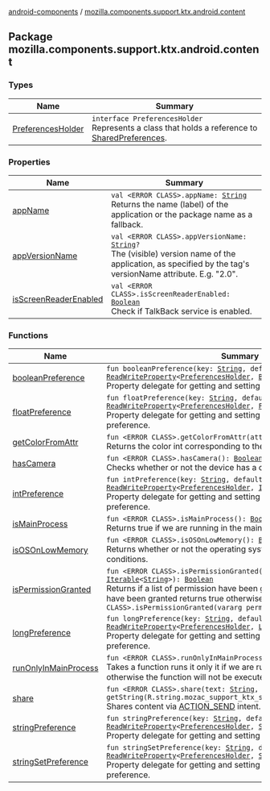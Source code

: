 [android-components](../index.md) / [mozilla.components.support.ktx.android.content](./index.md)

## Package mozilla.components.support.ktx.android.content

### Types

| Name | Summary |
|---|---|
| [PreferencesHolder](-preferences-holder/index.md) | `interface PreferencesHolder`<br>Represents a class that holds a reference to [SharedPreferences](#). |

### Properties

| Name | Summary |
|---|---|
| [appName](app-name.md) | `val <ERROR CLASS>.appName: `[`String`](https://kotlinlang.org/api/latest/jvm/stdlib/kotlin/-string/index.html)<br>Returns the name (label) of the application or the package name as a fallback. |
| [appVersionName](app-version-name.md) | `val <ERROR CLASS>.appVersionName: `[`String`](https://kotlinlang.org/api/latest/jvm/stdlib/kotlin/-string/index.html)`?`<br>The (visible) version name of the application, as specified by the  tag's versionName attribute. E.g. "2.0". |
| [isScreenReaderEnabled](is-screen-reader-enabled.md) | `val <ERROR CLASS>.isScreenReaderEnabled: `[`Boolean`](https://kotlinlang.org/api/latest/jvm/stdlib/kotlin/-boolean/index.html)<br>Check if TalkBack service is enabled. |

### Functions

| Name | Summary |
|---|---|
| [booleanPreference](boolean-preference.md) | `fun booleanPreference(key: `[`String`](https://kotlinlang.org/api/latest/jvm/stdlib/kotlin/-string/index.html)`, default: `[`Boolean`](https://kotlinlang.org/api/latest/jvm/stdlib/kotlin/-boolean/index.html)`): `[`ReadWriteProperty`](https://kotlinlang.org/api/latest/jvm/stdlib/kotlin.properties/-read-write-property/index.html)`<`[`PreferencesHolder`](-preferences-holder/index.md)`, `[`Boolean`](https://kotlinlang.org/api/latest/jvm/stdlib/kotlin/-boolean/index.html)`>`<br>Property delegate for getting and setting a boolean shared preference. |
| [floatPreference](float-preference.md) | `fun floatPreference(key: `[`String`](https://kotlinlang.org/api/latest/jvm/stdlib/kotlin/-string/index.html)`, default: `[`Float`](https://kotlinlang.org/api/latest/jvm/stdlib/kotlin/-float/index.html)`): `[`ReadWriteProperty`](https://kotlinlang.org/api/latest/jvm/stdlib/kotlin.properties/-read-write-property/index.html)`<`[`PreferencesHolder`](-preferences-holder/index.md)`, `[`Float`](https://kotlinlang.org/api/latest/jvm/stdlib/kotlin/-float/index.html)`>`<br>Property delegate for getting and setting a float number shared preference. |
| [getColorFromAttr](get-color-from-attr.md) | `fun <ERROR CLASS>.getColorFromAttr(attr: `[`Int`](https://kotlinlang.org/api/latest/jvm/stdlib/kotlin/-int/index.html)`): <ERROR CLASS>`<br>Returns the color int corresponding to the attribute. |
| [hasCamera](has-camera.md) | `fun <ERROR CLASS>.hasCamera(): `[`Boolean`](https://kotlinlang.org/api/latest/jvm/stdlib/kotlin/-boolean/index.html)<br>Checks whether or not the device has a camera. |
| [intPreference](int-preference.md) | `fun intPreference(key: `[`String`](https://kotlinlang.org/api/latest/jvm/stdlib/kotlin/-string/index.html)`, default: `[`Int`](https://kotlinlang.org/api/latest/jvm/stdlib/kotlin/-int/index.html)`): `[`ReadWriteProperty`](https://kotlinlang.org/api/latest/jvm/stdlib/kotlin.properties/-read-write-property/index.html)`<`[`PreferencesHolder`](-preferences-holder/index.md)`, `[`Int`](https://kotlinlang.org/api/latest/jvm/stdlib/kotlin/-int/index.html)`>`<br>Property delegate for getting and setting an int number shared preference. |
| [isMainProcess](is-main-process.md) | `fun <ERROR CLASS>.isMainProcess(): `[`Boolean`](https://kotlinlang.org/api/latest/jvm/stdlib/kotlin/-boolean/index.html)<br>Returns true if we are running in the main process false otherwise. |
| [isOSOnLowMemory](is-o-s-on-low-memory.md) | `fun <ERROR CLASS>.isOSOnLowMemory(): `[`Boolean`](https://kotlinlang.org/api/latest/jvm/stdlib/kotlin/-boolean/index.html)<br>Returns whether or not the operating system is under low memory conditions. |
| [isPermissionGranted](is-permission-granted.md) | `fun <ERROR CLASS>.isPermissionGranted(permission: `[`Iterable`](https://kotlinlang.org/api/latest/jvm/stdlib/kotlin.collections/-iterable/index.html)`<`[`String`](https://kotlinlang.org/api/latest/jvm/stdlib/kotlin/-string/index.html)`>): `[`Boolean`](https://kotlinlang.org/api/latest/jvm/stdlib/kotlin/-boolean/index.html)<br>Returns if a list of permission have been granted, if all the permission have been granted returns true otherwise false.`fun <ERROR CLASS>.isPermissionGranted(vararg permission: `[`String`](https://kotlinlang.org/api/latest/jvm/stdlib/kotlin/-string/index.html)`): `[`Boolean`](https://kotlinlang.org/api/latest/jvm/stdlib/kotlin/-boolean/index.html) |
| [longPreference](long-preference.md) | `fun longPreference(key: `[`String`](https://kotlinlang.org/api/latest/jvm/stdlib/kotlin/-string/index.html)`, default: `[`Long`](https://kotlinlang.org/api/latest/jvm/stdlib/kotlin/-long/index.html)`): `[`ReadWriteProperty`](https://kotlinlang.org/api/latest/jvm/stdlib/kotlin.properties/-read-write-property/index.html)`<`[`PreferencesHolder`](-preferences-holder/index.md)`, `[`Long`](https://kotlinlang.org/api/latest/jvm/stdlib/kotlin/-long/index.html)`>`<br>Property delegate for getting and setting a long number shared preference. |
| [runOnlyInMainProcess](run-only-in-main-process.md) | `fun <ERROR CLASS>.runOnlyInMainProcess(block: () -> `[`Unit`](https://kotlinlang.org/api/latest/jvm/stdlib/kotlin/-unit/index.html)`): `[`Unit`](https://kotlinlang.org/api/latest/jvm/stdlib/kotlin/-unit/index.html)<br>Takes a function runs it only it if we are running in the main process, otherwise the function will not be executed. |
| [share](share.md) | `fun <ERROR CLASS>.share(text: `[`String`](https://kotlinlang.org/api/latest/jvm/stdlib/kotlin/-string/index.html)`, subject: `[`String`](https://kotlinlang.org/api/latest/jvm/stdlib/kotlin/-string/index.html)` = getString(R.string.mozac_support_ktx_share_dialog_title)): `[`Boolean`](https://kotlinlang.org/api/latest/jvm/stdlib/kotlin/-boolean/index.html)<br>Shares content via [ACTION_SEND](#) intent. |
| [stringPreference](string-preference.md) | `fun stringPreference(key: `[`String`](https://kotlinlang.org/api/latest/jvm/stdlib/kotlin/-string/index.html)`, default: `[`String`](https://kotlinlang.org/api/latest/jvm/stdlib/kotlin/-string/index.html)`): `[`ReadWriteProperty`](https://kotlinlang.org/api/latest/jvm/stdlib/kotlin.properties/-read-write-property/index.html)`<`[`PreferencesHolder`](-preferences-holder/index.md)`, `[`String`](https://kotlinlang.org/api/latest/jvm/stdlib/kotlin/-string/index.html)`>`<br>Property delegate for getting and setting a string shared preference. |
| [stringSetPreference](string-set-preference.md) | `fun stringSetPreference(key: `[`String`](https://kotlinlang.org/api/latest/jvm/stdlib/kotlin/-string/index.html)`, default: `[`Set`](https://kotlinlang.org/api/latest/jvm/stdlib/kotlin.collections/-set/index.html)`<`[`String`](https://kotlinlang.org/api/latest/jvm/stdlib/kotlin/-string/index.html)`>): `[`ReadWriteProperty`](https://kotlinlang.org/api/latest/jvm/stdlib/kotlin.properties/-read-write-property/index.html)`<`[`PreferencesHolder`](-preferences-holder/index.md)`, `[`Set`](https://kotlinlang.org/api/latest/jvm/stdlib/kotlin.collections/-set/index.html)`<`[`String`](https://kotlinlang.org/api/latest/jvm/stdlib/kotlin/-string/index.html)`>>`<br>Property delegate for getting and setting a string set shared preference. |
